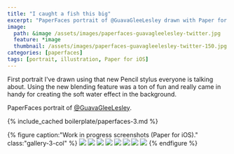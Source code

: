```yaml
---
title: "I caught a fish this big"
excerpt: "PaperFaces portrait of @GuavaGleeLesley drawn with Paper for iOS on an iPad."
image: 
  path: &image /assets/images/paperfaces-guavagleelesley-twitter.jpg 
  feature: *image
  thumbnail: /assets/images/paperfaces-guavagleelesley-twitter-150.jpg
categories: [paperfaces]
tags: [portrait, illustration, Paper for iOS]
---
```


First portrait I've drawn using that new Pencil stylus everyone is talking about. Using the new blending feature was a ton of fun and really came in handy for creating the soft water effect in the background.

PaperFaces portrait of [@GuavaGleeLesley](https://twitter.com/GuavaGleeLesley).

{% include_cached boilerplate/paperfaces-3.md %}

{% figure caption:"Work in progress screenshots (Paper for iOS)." class:"gallery-3-col" %}
[![](/assets/images/paperfaces-guavagleelesley-process-1-600.jpg)](/assets/images/paperfaces-guavagleelesley-process-1-lg.jpg)
[![](/assets/images/paperfaces-guavagleelesley-process-2-600.jpg)](/assets/images/paperfaces-guavagleelesley-process-2-lg.jpg)
[![](/assets/images/paperfaces-guavagleelesley-process-3-600.jpg)](/assets/images/paperfaces-guavagleelesley-process-3-lg.jpg)
[![](/assets/images/paperfaces-guavagleelesley-process-4-600.jpg)](/assets/images/paperfaces-guavagleelesley-process-4-lg.jpg)
[![](/assets/images/paperfaces-guavagleelesley-process-5-600.jpg)](/assets/images/paperfaces-guavagleelesley-process-5-lg.jpg)
[![](/assets/images/paperfaces-guavagleelesley-process-6-600.jpg)](/assets/images/paperfaces-guavagleelesley-process-6-lg.jpg)
[![](/assets/images/paperfaces-guavagleelesley-process-7-600.jpg)](/assets/images/paperfaces-guavagleelesley-process-7-lg.jpg)
[![](/assets/images/paperfaces-guavagleelesley-process-8-600.jpg)](/assets/images/paperfaces-guavagleelesley-process-8-lg.jpg)
{% endfigure %}
